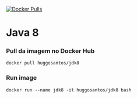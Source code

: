 [![Docker Pulls](https://img.shields.io/docker/pulls/huggosantos/jdk8.svg?style=flat-square)](https://links.huggosantos/jdk8)


# Java 8

### Pull da imagem no Docker Hub
```
docker pull huggosantos/jdk8
```


### Run image
```
docker run --name jdk8 -it huggosantos/jdk8 bash 
 ```
